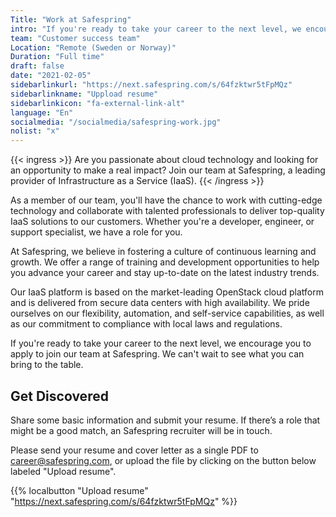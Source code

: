 ```yaml
---
Title: "Work at Safespring"
intro: "If you're ready to take your career to the next level, we encourage you to apply to join our team at Safespring. We can't wait to see what you can bring to the table."
team: "Customer success team"
Location: "Remote (Sweden or Norway)"
Duration: "Full time"
draft: false
date: "2021-02-05"
sidebarlinkurl: "https://next.safespring.com/s/64fzktwr5tFpMQz"
sidebarlinkname: "Uppload resume"
sidebarlinkicon: "fa-external-link-alt"
language: "En"
socialmedia: "/socialmedia/safespring-work.jpg"
nolist: "x"
---
```


{{< ingress >}}
Are you passionate about cloud technology and looking for an opportunity to make a real impact? Join our team at Safespring, a leading provider of Infrastructure as a Service (IaaS).
{{< /ingress >}}

As a member of our team, you'll have the chance to work with cutting-edge technology and collaborate with talented professionals to deliver top-quality IaaS solutions to our customers. Whether you're a developer, engineer, or support specialist, we have a role for you.

At Safespring, we believe in fostering a culture of continuous learning and growth. We offer a range of training and development opportunities to help you advance your career and stay up-to-date on the latest industry trends.

Our IaaS platform is based on the market-leading OpenStack cloud platform and is delivered from secure data centers with high availability. We pride ourselves on our flexibility, automation, and self-service capabilities, as well as our commitment to compliance with local laws and regulations.

If you're ready to take your career to the next level, we encourage you to apply to join our team at Safespring. We can't wait to see what you can bring to the table.

## Get Discovered

Share some basic information and submit your resume. If there’s a role that might be a good match, an Safespring recruiter will be in touch.

Please send your resume and cover letter as a single PDF to [career@safespring.com](mailto:career@safespring.com), or upload the file by clicking on the button below labeled "Upload resume".

{{% localbutton "Upload resume" "https://next.safespring.com/s/64fzktwr5tFpMQz" %}}
